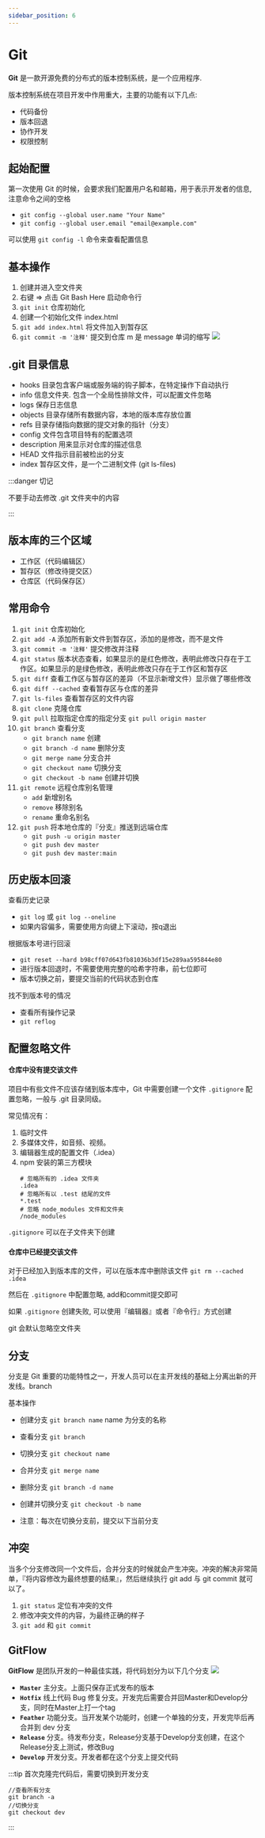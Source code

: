 ```yaml
---
sidebar_position: 6
---
```


# Git

**Git** 是一款开源免费的分布式的版本控制系统，是一个应用程序.

版本控制系统在项目开发中作用重大，主要的功能有以下几点:

- 代码备份
- 版本回退
- 协作开发
- 权限控制

## 起始配置

第一次使用 Git 的时候，会要求我们配置用户名和邮箱，用于表示开发者的信息, 注意命令之间的空格

- `git config --global user.name "Your Name"`
- `git config --global user.email "email@example.com" `

可以使用 `git config -l` 命令来查看配置信息

## 基本操作

1. 创建并进入空文件夹
2. 右键 => 点击 Git Bash Here 启动命令行
3. `git init` 仓库初始化
4. 创建一个初始化文件 index.html
5. `git add index.html` 将文件加入到暂存区
6. `git commit -m '注释'` 提交到仓库 m 是 message 单词的缩写
   ![](./img/git.png)

## .git 目录信息

- hooks 目录包含客户端或服务端的钩子脚本，在特定操作下自动执行
- info 信息文件夹. 包含一个全局性排除文件，可以配置文件忽略
- logs 保存日志信息
- objects 目录存储所有数据内容，本地的版本库存放位置
- refs 目录存储指向数据的提交对象的指针（分支）
- config 文件包含项目特有的配置选项
- description 用来显示对仓库的描述信息
- HEAD 文件指示目前被检出的分支
- index 暂存区文件，是一个二进制文件 (git ls-files)

:::danger 切记

不要手动去修改 .git 文件夹中的内容

:::

## 版本库的三个区域

- 工作区（代码编辑区）
- 暂存区（修改待提交区）
- 仓库区（代码保存区）

## 常用命令

1. `git init` 仓库初始化
2. `git add -A` 添加所有新文件到暂存区，添加的是修改，而不是文件
3. `git commit -m '注释'` 提交修改并注释
4. `git status` 版本状态查看，如果显示的是红色修改，表明此修改只存在于工作区。如果显示的是绿色修改，表明此修改只存在于工作区和暂存区
5. `git diff` 查看工作区与暂存区的差异（不显示新增文件）显示做了哪些修改
6. `git diff --cached` 查看暂存区与仓库的差异
7. `git ls-files` 查看暂存区的文件内容
8. `git clone` 克隆仓库
9. `git pull` 拉取指定仓库的指定分支 `git pull origin master`
10. `git branch` 查看分支
    - `git branch name` 创建
    - `git branch -d name` 删除分支
    - `git merge name` 分支合并
    - `git checkout name` 切换分支
    - `git checkout -b name` 创建并切换
11. `git remote` 远程仓库别名管理
    - `add` 新增别名
    - `remove` 移除别名
    - `rename` 重命名别名
12. `git push` 将本地仓库的『分支』推送到远端仓库
    - `git push -u origin master`
    - `git push dev master`
    - `git push dev master:main`

## 历史版本回滚

查看历史记录

- `git log` 或 `git log --oneline`
- 如果内容偏多，需要使用方向键上下滚动，按q退出

根据版本号进行回滚

- `git reset --hard b98cff07d643fb81036b3df15e289aa595844e80`
- 进行版本回退时，不需要使用完整的哈希字符串，前七位即可
- 版本切换之前，要提交当前的代码状态到仓库

找不到版本号的情况

- 查看所有操作记录
- `git reflog`

## 配置忽略文件

#### 仓库中没有提交该文件

项目中有些文件不应该存储到版本库中，Git 中需要创建一个文件 `.gitignore` 配置忽略，一般与 .git 目录同级。

常见情况有：

1. 临时文件
2. 多媒体文件，如音频、视频。
3. 编辑器生成的配置文件（.idea）
4. npm 安装的第三方模块
    ```
   # 忽略所有的 .idea 文件夹
   .idea
   # 忽略所有以 .test 结尾的文件
   *.test
   # 忽略 node_modules 文件和文件夹
   /node_modules
   ```

`.gitignore` 可以在子文件夹下创建

#### 仓库中已经提交该文件

对于已经加入到版本库的文件，可以在版本库中删除该文件 `git rm --cached .idea`

然后在 `.gitignore` 中配置忽略, add和commit提交即可

如果 `.gitignore` 创建失败, 可以使用『编辑器』或者『命令行』方式创建

git 会默认忽略空文件夹

## 分支

分支是 Git 重要的功能特性之一，开发人员可以在主开发线的基础上分离出新的开发线。branch

基本操作

- 创建分支 `git branch name` name 为分支的名称

- 查看分支 `git branch`

- 切换分支 `git checkout name`

- 合并分支 `git merge name`

- 删除分支 `git branch -d name`

- 创建并切换分支 `git checkout -b name`

- 注意：每次在切换分支前，提交以下当前分支

## 冲突

当多个分支修改同一个文件后，合并分支的时候就会产生冲突。冲突的解决非常简单，『将内容修改为最终想要的结果』，然后继续执行 git add 与 git commit 就可以了。

1. `git status` 定位有冲突的文件
2. 修改冲突文件的内容，为最终正确的样子
3. `git add` 和 `git commit`

## GitFlow

**GitFlow** 是团队开发的一种最佳实践，将代码划分为以下几个分支
![](./img/GitFlow.png)

- **`Master`** 主分支。上面只保存正式发布的版本
- **`Hotfix`** 线上代码 Bug 修复分支。开发完后需要合并回Master和Develop分支，同时在Master上打一个tag
- **`Feather`** 功能分支。当开发某个功能时，创建一个单独的分支，开发完毕后再合并到 dev 分支
- **`Release`** 分支。待发布分支，Release分支基于Develop分支创建，在这个Release分支上测试，修改Bug
- **`Develop`** 开发分支。开发者都在这个分支上提交代码

:::tip 首次克隆完代码后，需要切换到开发分支
```
//查看所有分支
git branch -a
//切换分支
git checkout dev
```
:::
